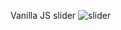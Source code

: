Vanilla JS slider
![slider](https://user-images.githubusercontent.com/97034681/188316204-f6fb474b-a9ed-4f9c-8b51-3e052ccc62ff.JPG)
